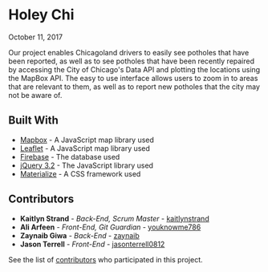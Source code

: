 # Holey Chi

October 11, 2017

Our project enables Chicagoland drivers to easily see potholes that have been reported, as well as to see potholes that have been recently repaired by accessing the City of Chicago's Data API and plotting the locations using the MapBox API. The easy to use interface allows users to zoom in to areas that are relevant to them, as well as to report new potholes that the city may not be aware of.

## Built With

* [Mapbox](https://www.mapbox.com/api-documentation/#styles) - A JavaScript map library used
* [Leaflet](http://leafletjs.com/reference-1.2.0.html) - A JavaScript map library used
* [Firebase](https://firebase.google.com/docs/web/setup) - The database used
* [jQuery 3.2](https://api.jquery.com) - The JavaScript library used
* [Materialize](http://materializecss.com/collapsible.html) - A CSS framework used

## Contributors

* **Kaitlyn Strand** - *Back-End, Scrum Master* - [kaitlynstrand](https://github.com/kaitlynstrand)
* **Ali Arfeen** - *Front-End, Git Guardian* - [youknowme786](https://github.com/youknowme786)
* **Zaynaib Giwa** - *Back-End* - [zaynaib](https://github.com/zaynaib)
* **Jason Terrell** - *Front-End* - [jasonterrell0812](https://github.com/jasonterrell0812)

See the list of [contributors](https://github.com/youknowme786/Holey-Chi/graphs/contributors) who participated in this project.
